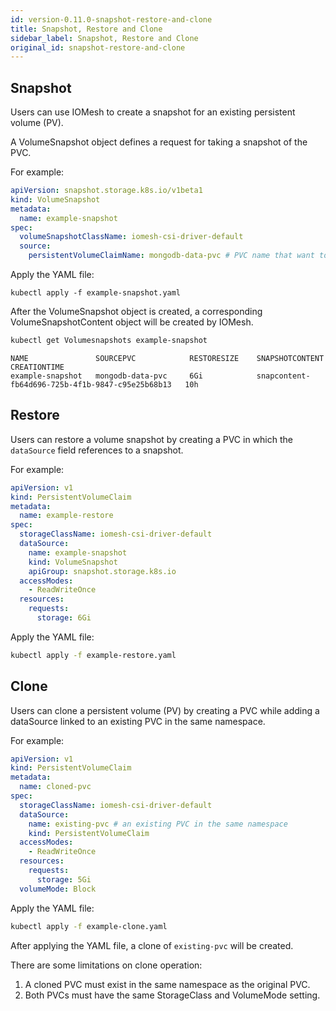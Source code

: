 ```yaml
---
id: version-0.11.0-snapshot-restore-and-clone
title: Snapshot, Restore and Clone
sidebar_label: Snapshot, Restore and Clone
original_id: snapshot-restore-and-clone
---
```


## Snapshot

Users can use IOMesh to create a snapshot for an existing persistent volume (PV).

A VolumeSnapshot object defines a request for taking a snapshot of the PVC.

For example:

```yaml
apiVersion: snapshot.storage.k8s.io/v1beta1
kind: VolumeSnapshot
metadata:
  name: example-snapshot
spec:
  volumeSnapshotClassName: iomesh-csi-driver-default
  source:
    persistentVolumeClaimName: mongodb-data-pvc # PVC name that want to take snapshot
```

Apply the YAML file:

```text
kubectl apply -f example-snapshot.yaml
```

After the VolumeSnapshot object is created, a corresponding VolumeSnapshotContent object will be created by IOMesh.

```bash
kubectl get Volumesnapshots example-snapshot
```

```output
NAME               SOURCEPVC            RESTORESIZE    SNAPSHOTCONTENT                                    CREATIONTIME
example-snapshot   mongodb-data-pvc     6Gi            snapcontent-fb64d696-725b-4f1b-9847-c95e25b68b13   10h
```

## Restore

Users can restore a volume snapshot by creating a PVC in which the `dataSource` field references to a snapshot.

For example:

```yaml
apiVersion: v1
kind: PersistentVolumeClaim
metadata:
  name: example-restore
spec:
  storageClassName: iomesh-csi-driver-default
  dataSource:
    name: example-snapshot
    kind: VolumeSnapshot
    apiGroup: snapshot.storage.k8s.io
  accessModes:
    - ReadWriteOnce
  resources:
    requests:
      storage: 6Gi
```

Apply the YAML file:

```bash
kubectl apply -f example-restore.yaml
```

## Clone

Users can clone a persistent volume (PV) by creating a PVC while adding a dataSource linked to an existing PVC in the same namespace.

For example:

```yaml
apiVersion: v1
kind: PersistentVolumeClaim
metadata:
  name: cloned-pvc
spec:
  storageClassName: iomesh-csi-driver-default
  dataSource:
    name: existing-pvc # an existing PVC in the same namespace
    kind: PersistentVolumeClaim
  accessModes:
    - ReadWriteOnce
  resources:
    requests:
      storage: 5Gi
  volumeMode: Block
```

Apply the YAML file:

```bash
kubectl apply -f example-clone.yaml
```

After applying the YAML file, a clone of `existing-pvc` will be created.

There are some limitations on clone operation:

1. A cloned PVC must exist in the same namespace as the original PVC.
2. Both PVCs must have the same StorageClass and VolumeMode setting.
